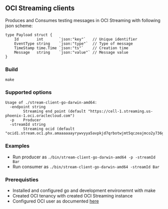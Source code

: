 ## OCI Streaming clients

Produces and Consumes testing messages in OCI Streaming with following json scheme:
```
type Payload struct {
	Id        int       `json:"key"`   // Unique identifier
	EventType string    `json:"type"`  // Type of message
	TimeStamp time.Time `json:"ts"`    // Creation time
	Message   string    `json:"value"` // Message value
}
```

### Build
```
make
```

### Supported options
```
Usage of ./stream-client-go-darwin-amd64:
  -endpoint string
    	Streaming end point (default "https://cell-1.streaming.us-phoenix-1.oci.oraclecloud.com")
  -p	Producer
  -streamId string
    	Streaming ocid (default "ocid1.stream.oc1.phx.amaaaaaayrywvyya5avpkjd7qrbotwjmt5qczeajmco2y736gwbfegqeknpq")
```

### Examples
* Run producer as `./bin/stream-client-go-darwin-amd64 -p -streamId Bar`
* Run consumer as `./bin/stream-client-go-darwin-amd64 -streamId Bar`

### Prerequisties
* Installed and configured go and development environemnt with make
* Created OCI tenancy with created OCI Streaming instance
* Configured OCI user as documented [here](https://docs.oracle.com/en-us/iaas/Content/API/Concepts/apisigningkey.htm#Required_Keys_and_OCIDs)
